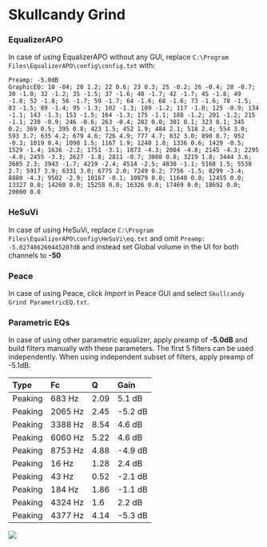 # Skullcandy Grind

### EqualizerAPO
In case of using EqualizerAPO without any GUI, replace `C:\Program Files\EqualizerAPO\config\config.txt`
with:
```
Preamp: -5.0dB
GraphicEQ: 10 -84; 20 1.2; 22 0.6; 23 0.3; 25 -0.2; 26 -0.4; 28 -0.7; 30 -1.0; 32 -1.2; 35 -1.5; 37 -1.6; 40 -1.7; 42 -1.7; 45 -1.8; 49 -1.8; 52 -1.8; 56 -1.7; 59 -1.7; 64 -1.6; 68 -1.6; 73 -1.6; 78 -1.5; 83 -1.5; 89 -1.4; 95 -1.3; 102 -1.3; 109 -1.2; 117 -1.0; 125 -0.9; 134 -1.1; 143 -1.3; 153 -1.5; 164 -1.3; 175 -1.1; 188 -1.2; 201 -1.2; 215 -1.1; 230 -0.9; 246 -0.6; 263 -0.4; 282 0.0; 301 0.1; 323 0.1; 345 0.2; 369 0.5; 395 0.8; 423 1.5; 452 1.9; 484 2.1; 518 2.4; 554 3.0; 593 3.7; 635 4.2; 679 4.6; 726 4.9; 777 4.7; 832 3.0; 890 0.7; 952 -0.3; 1019 0.4; 1090 1.5; 1167 1.9; 1248 1.8; 1336 0.6; 1429 -0.5; 1529 -1.4; 1636 -2.2; 1751 -3.1; 1873 -4.3; 2004 -4.8; 2145 -4.3; 2295 -4.0; 2455 -3.3; 2627 -1.8; 2811 -0.7; 3008 0.8; 3219 1.8; 3444 3.6; 3685 2.3; 3943 -1.7; 4219 -2.4; 4514 -2.5; 4830 -1.1; 5168 1.5; 5530 2.7; 5917 3.9; 6331 3.0; 6775 2.0; 7249 0.2; 7756 -1.5; 8299 -3.4; 8880 -4.3; 9502 -2.9; 10167 -0.1; 10879 0.0; 11640 0.0; 12455 0.0; 13327 0.0; 14260 0.0; 15258 0.0; 16326 0.0; 17469 0.0; 18692 0.0; 20000 0.0
```

### HeSuVi
In case of using HeSuVi, replace `C:\Program Files\EqualizerAPO\config\HeSuVi\eq.txt` and omit `Preamp:
-5.027486260445207dB` and instead set Global volume in the UI for both channels to **-50**

### Peace
In case of using Peace, click *Import* in Peace GUI and select `Skullcandy Grind ParametricEQ.txt`.

### Parametric EQs
In case of using other parametric equalizer, apply preamp of **-5.0dB** and build filters manually
with these parameters. The first 5 filters can be used independently.
When using independent subset of filters, apply preamp of -5.1dB.

| Type    | Fc      |    Q | Gain    |
|:--------|:--------|:-----|:--------|
| Peaking | 683 Hz  | 2.09 | 5.1 dB  |
| Peaking | 2065 Hz | 2.45 | -5.2 dB |
| Peaking | 3388 Hz | 8.54 | 4.6 dB  |
| Peaking | 6060 Hz | 5.22 | 4.6 dB  |
| Peaking | 8753 Hz | 4.88 | -4.9 dB |
| Peaking | 16 Hz   | 1.28 | 2.4 dB  |
| Peaking | 43 Hz   | 0.52 | -2.1 dB |
| Peaking | 184 Hz  | 1.86 | -1.1 dB |
| Peaking | 4324 Hz | 1.6  | 2.2 dB  |
| Peaking | 4377 Hz | 4.14 | -5.3 dB |

![](https://raw.githubusercontent.com/jaakkopasanen/AutoEq/master/results/innerfidelity/sbaf-serious/Skullcandy%20Grind/Skullcandy%20Grind.png)
